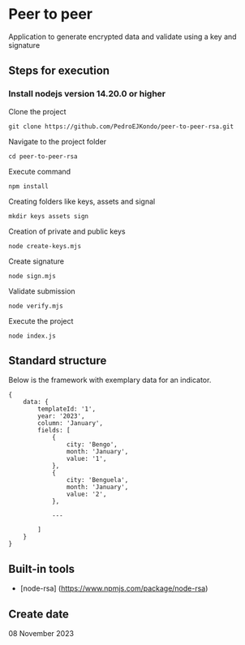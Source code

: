 # Peer to peer 
Application to generate encrypted data and validate using a key and signature

## Steps for execution

### Install nodejs version 14.20.0 or higher

Clone the project

```
git clone https://github.com/PedroEJKondo/peer-to-peer-rsa.git
```

Navigate to the project folder

```
cd peer-to-peer-rsa
```

Execute command

```
npm install
```

Creating folders like keys, assets and signal

```
mkdir keys assets sign
```
Creation of private and public keys

```
node create-keys.mjs
```

Create signature

```
node sign.mjs
``` 

Validate submission

```
node verify.mjs
``` 

Execute the project

```
node index.js
```
 
## Standard structure 

Below is the framework with exemplary data for an indicator.

```
{
    data: {
        templateId: '1',
        year: '2023',
        column: 'January',
        fields: [
            {
                city: 'Bengo',
                month: 'January',
                value: '1',
            },
            {
                city: 'Benguela',
                month: 'January',
                value: '2',
            },

            ---
        
        ]
    }
}
```

## Built-in tools

- [node-rsa] (https://www.npmjs.com/package/node-rsa)

## Create date
08 November 2023